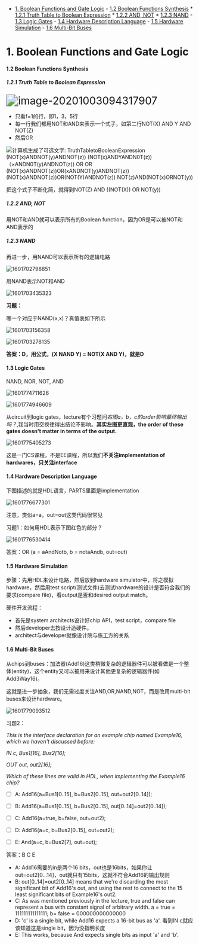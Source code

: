 - [1. Boolean Functions and Gate Logic](#1-boolean-functions-and-gate-logic)
      - [1.2 Boolean Functions Synthesis](#12-boolean-functions-synthesis)
        * [1.2.1 Truth Table to Boolean Expression](#121-truth-table-to-boolean-expression)
        * [1.2.2 AND, NOT](#122-and--not)
        * [1.2.3 NAND](#123-nand)
      - [1.3 Logic Gates](#13-logic-gates)
      - [1.4 Hardware Description Language](#14-hardware-description-language)
      - [1.5 Hardware Simulation](#15-hardware-simulation)
      - [1.6 Multi-Bit Buses](#16-multi-bit-buses)

# 1. Boolean Functions and Gate Logic

#### 1.2 Boolean Functions Synthesis

##### 1.2.1 Truth Table to Boolean Expression

<img src="https://raw.githubusercontent.com/ZhouMeng1998/computer-science-notes/main/IMG/image-20201003094317907.png" alt="image-20201003094317907" style="zoom:200%;" />

- 只看f=1的行，即1，3，5行
- 每一行我们都用NOT和AND来表示一个式子，如第二行NOT(X) AND Y AND NOT(Z)
- 然后OR

![计算机生成了可选文字: TruthTabletoBooleanExpression (NOT(x)ANDNOT(y)ANDNOT(z)) (NOT(x)ANDYANDN0T(z)) （×ANDN0T(y)ANDNOT(z)) OR OR (NOT(x)ANDNOT(z))OR(xANDNOT(y)ANDNOT(z)) (NOT(x)ANDNOT(z))OR(NOT(Y)ANDNOT(z)) NOT(z)AND(NOT(x)ORNOT(y))](https://raw.githubusercontent.com/ZhouMeng1998/computer-science-notes/main/IMG/202010/03/141901-795663.png)

把这个式子不断化简，就得到NOT(Z) AND ((NOT(X)) OR NOT(y))

##### 1.2.2 AND, NOT

用NOT和AND就可以表示所有的Boolean function，因为OR是可以被NOT和AND表示的

##### 1.2.3 NAND

再进一步，用NAND可以表示所有的逻辑电路



![1601702798851](https://raw.githubusercontent.com/ZhouMeng1998/computer-science-notes/main/IMG/202010/03/132640-519150.png)

用NAND表示NOT和AND

![1601703435323](https://raw.githubusercontent.com/ZhouMeng1998/computer-science-notes/main/IMG/202010/04/110937-705223.png)

**习题：**

哪一个对应于NAND(x,x)？真值表如下所示

![1601703156358](https://raw.githubusercontent.com/ZhouMeng1998/computer-science-notes/main/IMG/202010/03/133237-517953.png)

![1601703278135](https://raw.githubusercontent.com/ZhouMeng1998/computer-science-notes/main/IMG/202010/03/133438-714350.png)

**答案：D，用公式，(X NAND Y) = NOT(X AND Y)，就是D**

#### 1.3 Logic Gates

NAND, NOR, NOT, AND

![1601774711626](https://raw.githubusercontent.com/ZhouMeng1998/computer-science-notes/main/IMG/202010/04/092515-146404.png)

![1601774946609](https://raw.githubusercontent.com/ZhouMeng1998/computer-science-notes/main/IMG/202010/04/092907-451339.png)

从circuit到logic gates，lecture有个习题问*右图a，b，c的order影响最终输出吗？*,我当时用交换律得出结论不影响。**其实左图更直观，the order of these gates doesn't matter in terms of the output.**

![1601775405273](https://raw.githubusercontent.com/ZhouMeng1998/computer-science-notes/main/IMG/202010/04/093646-181317.png)

这是一门CS课程，不是EE课程，所以我们**不关注implementation of hardwares，只关注interface**

#### 1.4 Hardware Description Language

下图描述的就是HDL语言，PARTS里面是implementation

![1601776677301](https://raw.githubusercontent.com/ZhouMeng1998/computer-science-notes/main/IMG/202010/04/095758-60575.png)

注意，类似a=a，out=out这类代码很常见

习题1：如何用HDL表示下图红色的部分？

![1601776530414](https://raw.githubusercontent.com/ZhouMeng1998/computer-science-notes/main/IMG/202010/04/095531-270538.png)

答案：OR (a = aAndNotb, b = notaAndb, out=out)

#### 1.5 Hardware Simulation

步骤：先用HDL来设计电路，然后放到hardware simulator中，将之模拟hardware，然后用test script(测试文件)去测试hardware的设计是否符合我们的要求(compare file)，看output是否和desired output match。

硬件开发流程：

- 首先是system architects设计好chip API，test script，compare file
- 然后developer去按设计造硬件。
- architect与developer就像设计院与施工方的关系

#### 1.6 Multi-Bit Buses

从chips到buses：加法器(Add16)这类稍微复杂的逻辑器件可以被看做是一个整体(entity)，这个entity又可以被用来设计其他更复杂的逻辑器件(如Add3Way16)。

这就是进一步抽象，我们无需过度关注AND,OR,NAND,NOT，而是改用multi-bit buses来设计hardware。

![1601779093512](https://raw.githubusercontent.com/ZhouMeng1998/computer-science-notes/main/IMG/202010/04/103817-892120.png)

习题2：

*This is the interface declaration for an example chip named Example16, which we haven't discussed before:*

*IN c, Bus1[16], Bus2[16];*

*OUT out, out2[16];*

*Which of these lines are valid in HDL, when implementing the Example16 chip?*

- [ ] A: Add16(a=Bus1[0..15], b=Bus2[0..15], out=out2[0..14]);
- [ ] B: Add16(a=Bus1[0..15], b=Bus2[0..15], out[0..14]=out2[0..14]);
- [ ] C: Add16(a=true, b=false, out=out2);
- [ ] D: Add16(a=c, b=Bus2[0..15], out=out2);
- [ ] E: And(a=c, b=Bus2[7], out=out);



答案：B C E

- A: Add16需要的in是两个16 bits，out也是16bits，如果你让out=out2[0...14]，out就只有15bits，这就不符合Add16的输出规则
- B: out[0..14]=out2[0..14] means that we're discarding the most significant bit of Add16's out, and using the rest to connect to the 15 least significant bits of Example16's out2.
- C: As was mentioned previously in the lecture, true and false can represent a bus with constant signal of arbitrary width. a = true = 111111111111111; b= false = 000000000000000
- D: 'c' is a single bit, while Add16 expects a 16-bit bus as 'a'. 看到IN c就应该知道这是single bit，因为没指明长度
- E: This works, because And expects single bits as input 'a' and 'b'.

